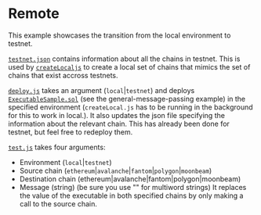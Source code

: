 # Remote
This example showcases the transition from the local environment to testnet.

[`testnet.json`](testnet.json) contains information about all the chains in testnet. This is used by [`createLocaljs`](createLocal.js) to create a local set of chains that mimics the set of chains that exist accross testnets.

[`deploy.js`](deploy.js) takes an argument (`local`|`testnet`) and deploys [`ExecutableSample.sol`](ExecutableSample.sol) (see the general-message-passing example) in the specified environment (`createLocal.js` has to be running in the background for this to work in local.). It also updates the json file specifying the information about the relevant chain. This has already been done for testnet, but feel free to redeploy them.

[`test.js`](test.js) takes four arguments:
- Environment (`local`|`testnet`)
- Source chain (`ethereum`|`avalanche`|`fantom`|`polygon`|`moonbeam`) 
- Destination chain (ethereum|avalanche|fantom|polygon|moonbeam)
- Message (string) (be sure you use "" for multiword strings)
It replaces the value of the executable in both specified chains by only making a call to the source chain.
